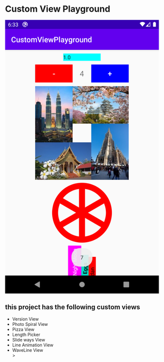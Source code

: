 # Custom View Playground

![alt tag](art/photo.png)

## this project has the following custom views

<ul>
    <li>Version View</li>
    <li>Photo Spiral View</li>
    <li>Pizza View</li>
    <li>Length Picker </li>
    <li>Slide ways View</li>
   <li>Line Animation View</li>
   <li>WaveLine View</li>>
</ul>
